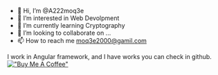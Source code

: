 - 👋 Hi, I’m @A222moq3e
- 👀 I’m interested in Web Devolpment
- 🌱 I’m currently learning Cryptography
- 💞️ I’m looking to collaborate on ...
- 📫 How to reach me moq3e2000@gamil.com

I work in Angular framework, and I have works you can check in github.
[!["Buy Me A Coffee"](https://www.buymeacoffee.com/assets/img/custom_images/orange_img.png)](https://www.buymeacoffee.com/a222)
